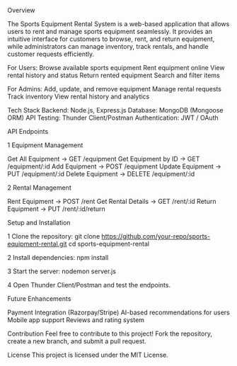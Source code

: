  Overview

The Sports Equipment Rental System is a web-based application that allows users to rent and manage sports equipment seamlessly. 
It provides an intuitive interface for customers to browse, rent, and return equipment, while administrators can manage inventory,
track rentals, and handle customer requests efficiently.

For Users:
Browse available sports equipment
Rent equipment online
View rental history and status
Return rented equipment
Search and filter items

For Admins:
Add, update, and remove equipment
Manage rental requests
Track inventory
View rental history and analytics

Tech Stack
Backend: Node.js, Express.js
Database: MongoDB (Mongoose ORM)
API Testing: Thunder Client/Postman
Authentication: JWT / OAuth

 API Endpoints

1️ Equipment Management

Get All Equipment → GET /equipment
Get Equipment by ID → GET /equipment/:id
Add Equipment → POST /equipment
Update Equipment → PUT /equipment/:id
Delete Equipment → DELETE /equipment/:id

2️ Rental Management

Rent Equipment → POST /rent
Get Rental Details → GET /rent/:id
Return Equipment → PUT /rent/:id/return

Setup and Installation

1️ Clone the repository:
git clone https://github.com/your-repo/sports-equipment-rental.git
cd sports-equipment-rental

2️ Install dependencies:
npm install

3️ Start the server:
nodemon server.js

4️ Open Thunder Client/Postman and test the endpoints.

Future Enhancements

Payment Integration (Razorpay/Stripe)
AI-based recommendations for users
Mobile app support
Reviews and rating system

Contribution
Feel free to contribute to this project! Fork the repository, create a new branch, and submit a pull request.

License
This project is licensed under the MIT License.
